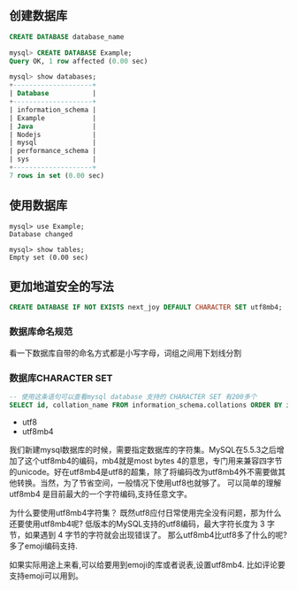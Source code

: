 ## 创建数据库
```sql
CREATE DATABASE database_name

mysql> CREATE DATABASE Example;
Query OK, 1 row affected (0.00 sec)

mysql> show databases;
+--------------------+
| Database           |
+--------------------+
| information_schema |
| Example            |
| Java               |
| Nodejs             |
| mysql              |
| performance_schema |
| sys                |
+--------------------+
7 rows in set (0.00 sec) 
```

## 使用数据库
```
mysql> use Example;
Database changed

mysql> show tables;
Empty set (0.00 sec)
```

## 更加地道安全的写法
```sql
CREATE DATABASE IF NOT EXISTS next_joy DEFAULT CHARACTER SET utf8mb4;
```

### 数据库命名规范
看一下数据库自带的命名方式都是小写字母，词组之间用下划线分割

### 数据库CHARACTER SET
```sql
-- 使用这条语句可以查看mysql database 支持的 CHARACTER SET 有200多个
SELECT id, collation_name FROM information_schema.collations ORDER BY id;
```

<!-- 着重说下面2个 -->
- utf8
- utf8mb4

我们新建mysql数据库的时候，需要指定数据库的字符集。MySQL在5.5.3之后增加了这个utf8mb4的编码，mb4就是most bytes 4的意思，专门用来兼容四字节的unicode。好在utf8mb4是utf8的超集，除了将编码改为utf8mb4外不需要做其他转换。当然，为了节省空间，一般情况下使用utf8也就够了。
可以简单的理解 utf8mb4 是目前最大的一个字符编码,支持任意文字。

为什么要使用utf8mb4字符集？
既然utf8应付日常使用完全没有问题，那为什么还要使用utf8mb4呢? 低版本的MySQL支持的utf8编码，最大字符长度为 3 字节，如果遇到 4 字节的字符就会出现错误了。
那么utf8mb4比utf8多了什么的呢?多了emoji编码支持.

如果实际用途上来看,可以给要用到emoji的库或者说表,设置utf8mb4.
比如评论要支持emoji可以用到。

